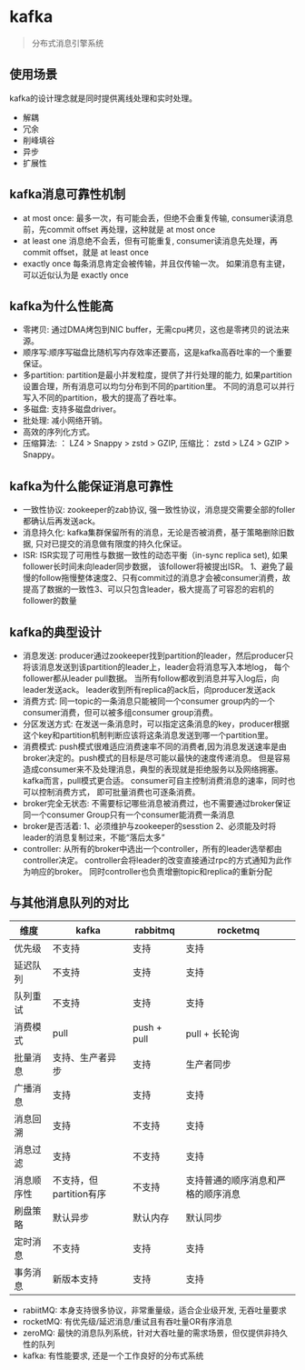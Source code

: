 # kafka

> 分布式消息引擎系统

## 使用场景

kafka的设计理念就是同时提供离线处理和实时处理。

- 解耦
- 冗余
- 削峰填谷
- 异步
- 扩展性

## kafka消息可靠性机制

- at most once: 最多一次，有可能会丢，但绝不会重复传输, consumer读消息前，先commit offset 再处理，这种就是 at most once
- at least one 消息绝不会丢，但有可能重复, consumer读消息先处理，再commit offset，就是 at least once
- exactly once 每条消息肯定会被传输，并且仅传输一次。 如果消息有主键，可以近似认为是 exactly once

## kafka为什么性能高

- 零拷贝: 通过DMA烤包到NIC buffer，无需cpu拷贝，这也是零拷贝的说法来源。
- 顺序写:顺序写磁盘比随机写内存效率还要高，这是kafka高吞吐率的一个重要保证。
- 多partition: partition是最小并发粒度，提供了并行处理的能力, 如果partition设置合理，所有消息可以均匀分布到不同的partition里。 不同的消息可以并行写入不同的partition，极大的提高了吞吐率。
- 多磁盘: 支持多磁盘driver。
- 批处理: 减小网络开销。
- 高效的序列化方式。
- 压缩算法: ： LZ4 > Snappy > zstd > GZIP, 压缩比： zstd > LZ4 > GZIP > Snappy。

## kafka为什么能保证消息可靠性

- 一致性协议: zookeeper的zab协议,  强一致性协议，消息提交需要全部的foller都确认后再发送ack。
- 消息持久化: kafka集群保留所有的消息，无论是否被消费，基于策略删除旧数据, 只对已提交的消息做有限度的持久化保证。
- ISR: ISR实现了可用性与数据一致性的动态平衡（in-sync replica set), 如果follower长时间未向leader同步数据， 该follower将被提出ISR。 1、避免了最慢的follow拖慢整体速度2、只有commit过的消息才会被consumer消费，故提高了数据的一致性3、可以只包含leader，极大提高了可容忍的宕机的follower的数量

## kafka的典型设计

- 消息发送: producer通过zookeeper找到partition的leader，然后producer只将该消息发送到该partition的leader上，leader会将消息写入本地log， 每个follower都从leader pull数据。 当所有follow都收到消息并写入log后，向leader发送ack。 leader收到所有replica的ack后，向producer发送ack
- 消费方式: 同一topic的一条消息只能被同一个consumer group内的一个consumer消费，但可以被多组consumer group消费。
- 分区发送方式: 在发送一条消息时，可以指定这条消息的key，producer根据这个key和partition机制判断应该将这条消息发送到哪一个partition里。
- 消费模式: push模式很难适应消费速率不同的消费者,因为消息发送速率是由broker决定的。push模式的目标是尽可能以最快的速度传递消息。 但是容易造成consumer来不及处理消息，典型的表现就是拒绝服务以及网络拥塞。kafka而言，pull模式更合适。 consumer可自主控制消费消息的速率，同时也可以控制消费方式，  即可批量消费也可逐条消费。
- broker完全无状态: 不需要标记哪些消息被消费过，也不需要通过broker保证同一个consumer Group只有一个consumer能消费一条消息
- broker是否活着: 1、必须维护与zookeeper的sesstion  2、必须能及时将leader的消息复制过来，不能“落后太多”
- controller: 从所有的broker中选出一个controller，所有的leader选举都由controller决定。 controller会将leader的改变直接通过rpc的方式通知为此作为响应的broker。 同时controller也负责增删topic和replica的重新分配

## 与其他消息队列的对比

| 维度       | kafka                   | rabbitmq    | rocketmq                           |
| ---------- | ----------------------- | ----------- | ---------------------------------- |
| 优先级     | 不支持                  | 支持        | 支持                               |
| 延迟队列   | 不支持                  | 支持        | 支持                               |
| 队列重试   | 不支持                  | 支持        | 支持                               |
| 消费模式   | pull                    | push + pull | pull + 长轮询                      |
| 批量消息   | 支持、生产者异步        | 支持        | 生产者同步                         |
| 广播消息   | 支持                    | 支持        | 支持                               |
| 消息回溯   | 支持                    | 不支持      | 支持                               |
| 消息过滤   | 支持                    | 不支持      | 支持                               |
| 消息顺序性 | 不支持，但partition有序 | 不支持      | 支持普通的顺序消息和严格的顺序消息 |
| 刷盘策略   | 默认异步                | 默认内存    | 默认同步                           |
| 定时消息   | 不支持                  | 支持        | 支持                               |
| 事务消息   | 新版本支持              | 支持        | 支持                               |

- rabiitMQ: 本身支持很多协议，非常重量级，适合企业级开发, 无吞吐量要求
- rocketMQ: 有优先级/延迟消息/重试且有吞吐量OR有序消息
- zeroMQ: 最快的消息队列系统，针对大吞吐量的需求场景，但仅提供非持久性的队列
- kafka: 有性能要求, 还是一个工作良好的分布式系统